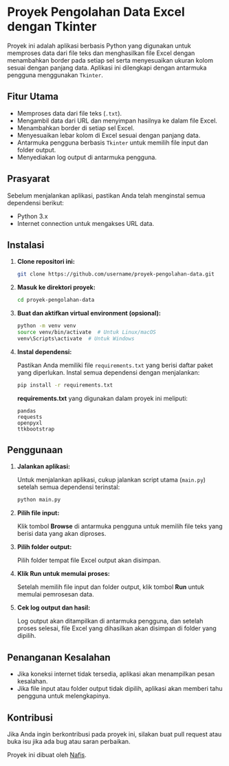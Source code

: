 # Proyek Pengolahan Data Excel dengan Tkinter

Proyek ini adalah aplikasi berbasis Python yang digunakan untuk memproses data dari file teks dan menghasilkan file Excel dengan menambahkan border pada setiap sel serta menyesuaikan ukuran kolom sesuai dengan panjang data. Aplikasi ini dilengkapi dengan antarmuka pengguna menggunakan `Tkinter`.

## Fitur Utama

- Memproses data dari file teks (`.txt`).
- Mengambil data dari URL dan menyimpan hasilnya ke dalam file Excel.
- Menambahkan border di setiap sel Excel.
- Menyesuaikan lebar kolom di Excel sesuai dengan panjang data.
- Antarmuka pengguna berbasis `Tkinter` untuk memilih file input dan folder output.
- Menyediakan log output di antarmuka pengguna.

## Prasyarat

Sebelum menjalankan aplikasi, pastikan Anda telah menginstal semua dependensi berikut:

- Python 3.x
- Internet connection untuk mengakses URL data.

## Instalasi

1. **Clone repositori ini:**

    ```bash
    git clone https://github.com/username/proyek-pengolahan-data.git
    ```

2. **Masuk ke direktori proyek:**

    ```bash
    cd proyek-pengolahan-data
    ```

3. **Buat dan aktifkan virtual environment (opsional):**

    ```bash
    python -m venv venv
    source venv/bin/activate  # Untuk Linux/macOS
    venv\Scripts\activate  # Untuk Windows
    ```

4. **Instal dependensi:**

    Pastikan Anda memiliki file `requirements.txt` yang berisi daftar paket yang diperlukan. Instal semua dependensi dengan menjalankan:

    ```bash
    pip install -r requirements.txt
    ```

    **requirements.txt** yang digunakan dalam proyek ini meliputi:

    ```
    pandas
    requests
    openpyxl
    ttkbootstrap
    ```

## Penggunaan

1. **Jalankan aplikasi:**

    Untuk menjalankan aplikasi, cukup jalankan script utama (`main.py`) setelah semua dependensi terinstal:

    ```bash
    python main.py
    ```

2. **Pilih file input:**

    Klik tombol **Browse** di antarmuka pengguna untuk memilih file teks yang berisi data yang akan diproses.

3. **Pilih folder output:**

    Pilih folder tempat file Excel output akan disimpan.

4. **Klik **Run** untuk memulai proses:**

    Setelah memilih file input dan folder output, klik tombol **Run** untuk memulai pemrosesan data.

5. **Cek log output dan hasil:**

    Log output akan ditampilkan di antarmuka pengguna, dan setelah proses selesai, file Excel yang dihasilkan akan disimpan di folder yang dipilih.

## Penanganan Kesalahan

- Jika koneksi internet tidak tersedia, aplikasi akan menampilkan pesan kesalahan.
- Jika file input atau folder output tidak dipilih, aplikasi akan memberi tahu pengguna untuk melengkapinya.

## Kontribusi

Jika Anda ingin berkontribusi pada proyek ini, silakan buat pull request atau buka isu jika ada bug atau saran perbaikan.


Proyek ini dibuat oleh [Nafis](https://github.com/NFS2245).
